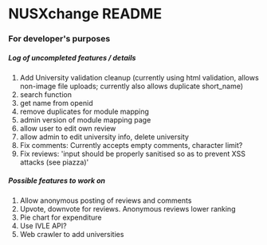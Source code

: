 # NUSXchange README
### For developer's purposes
##### Log of uncompleted features / details
1. Add University validation cleanup (currently using html validation, allows non-image file uploads; currently also allows duplicate short_name)
2. search function
3. get name from openid
4. remove duplicates for module mapping
5. admin version of module mapping page
6. allow user to edit own review
7. allow admin to edit university info, delete university
8. Fix comments: Currently accepts empty comments, character limit?
9. Fix reviews: 'input should be properly sanitised so as to prevent XSS attacks (see piazza)'

##### Possible features to work on
1. Allow anonymous posting of reviews and comments
2. Upvote, downvote for reviews. Anonymous reviews lower ranking
3. Pie chart for expenditure
4. Use IVLE API?
5. Web crawler to add universities